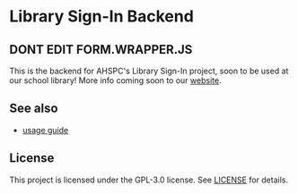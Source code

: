 # Library Sign-In Backend

## DONT EDIT FORM.WRAPPER.JS

This is the backend for AHSPC's Library Sign-In project, soon to be used at our school library! More info coming soon to our [website](https://ahspc.github.io).

## See also
- [usage guide](https://github.com/AHSPC/library-sign-in/wiki/Usage)

## License

This project is licensed under the GPL-3.0 license. See [LICENSE](LICENSE.md) for details.
